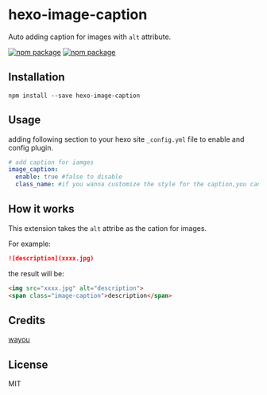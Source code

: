 # hexo-image-caption

Auto adding caption for images with `alt` attribute.

[![npm package](https://img.shields.io/npm/v/@umu-team/i18n-tool.svg)](https://www.npmjs.com/package/@umu-team/i18n-tool)
[![npm package](https://img.shields.io/npm/dm/@umu-team/i18n-tool.svg)](https://www.npmjs.com/package/@umu-team/i18n-tool)


## Installation

```
npm install --save hexo-image-caption
```

## Usage
adding following section to your hexo site `_config.yml` file to enable and config plugin.
```yml
# add caption for iamges
image_caption:
  enable: true #false to disable
  class_name: #if you wanna customize the style for the caption,you can assign a class name, default is 'image-caption'
```

## How it works

This extension takes the `alt` attribe as the cation for images.

For example:

```md
![description](xxxx.jpg)
```
the result will be:

```html
<img src="xxxx.jpg" alt="description">
<span class="image-caption">description</span>
```

## Credits
[wayou](https://github.com/wayou/)

## License

MIT
